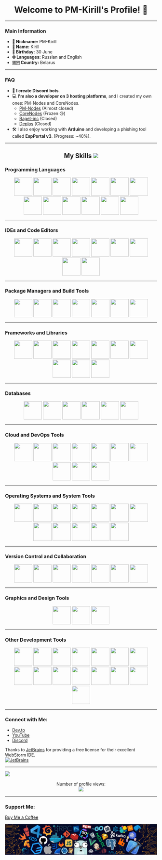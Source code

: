 <h1 align="center">Welcome to PM-Kirill's Profile! 🎉</h1>

---

### Main Information
- **👤 Nickname:** PM-Kirill
- **📛 Name:** Kirill
- **🎂 Birthday:** 30 June
- **🌐 Languages:** Russian and English
- **🇧🇾 Country:** Belarus

---

### FAQ
- 🤖 **I create Discord bots**.
- 💻 **I'm also a developer on 3 hosting platforms**, and I created my own ones: PM-Nodes and CoreNodes.
  - [PM-Nodes](https://discord.gg/QxKUVvC98Z) (Almost closed)
  - [CoreNodes](https://corenodes.host) (Frozen 😢)
  - [Baget-inc](https://baget-inc.online) (Closed)
  - [Deplos]() (Closed)
- 🛠️ I also enjoy working with **Arduino** and developing a phishing tool called **EspPortal v3**. [Progress: ~40%].

---

<h2 align="center">My Skills <img src="https://media2.giphy.com/media/QssGEmpkyEOhBCb7e1/giphy.gif" width="32px"></h2>

### Programming Languages
<div align="center">
  <a href="https://pm-kirill.fun"><img src="https://go-skill-icons.vercel.app/api/icons?i=javascript" width="60" height="60"></a>
  <a href="https://pm-kirill.fun"><img src="https://go-skill-icons.vercel.app/api/icons?i=java" width="60" height="60"></a>
  <a href="https://pm-kirill.fun"><img src="https://go-skill-icons.vercel.app/api/icons?i=perl" width="60" height="60"></a>
  <a href="https://pm-kirill.fun"><img src="https://go-skill-icons.vercel.app/api/icons?i=python" width="60" height="60"></a>
  <a href="https://pm-kirill.fun"><img src="https://go-skill-icons.vercel.app/api/icons?i=rust" width="60" height="60"></a>
  <a href="https://pm-kirill.fun"><img src="https://go-skill-icons.vercel.app/api/icons?i=typescript" width="60" height="60"></a>
  <a href="https://pm-kirill.fun"><img src="https://go-skill-icons.vercel.app/api/icons?i=php" width="60" height="60"></a>
  <a href="https://pm-kirill.fun"><img src="https://go-skill-icons.vercel.app/api/icons?i=cpp" width="60" height="60"></a>
  <a href="https://pm-kirill.fun"><img src="https://go-skill-icons.vercel.app/api/icons?i=css" width="60" height="60"></a>
  <a href="https://pm-kirill.fun"><img src="https://go-skill-icons.vercel.app/api/icons?i=html" width="60" height="60"></a>
  <a href="https://pm-kirill.fun"><img src="https://go-skill-icons.vercel.app/api/icons?i=lua" width="60" height="60"></a>
  <a href="https://pm-kirill.fun"><img src="https://go-skill-icons.vercel.app/api/icons?i=kotlin" width="60" height="60"></a>
  <a href="https://pm-kirill.fun"><img src="https://go-skill-icons.vercel.app/api/icons?i=c" width="60" height="60"></a>
</div>

---

### IDEs and Code Editors
<div align="center">
  <a href="https://pm-kirill.fun"><img src="https://go-skill-icons.vercel.app/api/icons?i=idea" width="60" height="60"></a>
  <a href="https://pm-kirill.fun"><img src="https://go-skill-icons.vercel.app/api/icons?i=pycharm" width="60" height="60"></a>
  <a href="https://pm-kirill.fun"><img src="https://go-skill-icons.vercel.app/api/icons?i=replit" width="60" height="60"></a>
  <a href="https://pm-kirill.fun"><img src="https://go-skill-icons.vercel.app/api/icons?i=visualstudio" width="60" height="60"></a>
  <a href="https://pm-kirill.fun"><img src="https://go-skill-icons.vercel.app/api/icons?i=vscode" width="60" height="60"></a>
  <a href="https://pm-kirill.fun"><img src="https://go-skill-icons.vercel.app/api/icons?i=notepadpp" width="60" height="60"></a>
  <a href="https://pm-kirill.fun"><img src="https://go-skill-icons.vercel.app/api/icons?i=neovim" width="60" height="60"></a>
  <a href="https://pm-kirill.fun"><img src="https://go-skill-icons.vercel.app/api/icons?i=atom" width="60" height="60"></a>
  <a href="https://pm-kirill.fun"><img src="https://go-skill-icons.vercel.app/api/icons?i=androidstudio" width="60" height="60"></a>
</div>

---

### Package Managers and Build Tools
<div align="center">
  <a href="https://pm-kirill.fun"><img src="https://go-skill-icons.vercel.app/api/icons?i=npm" width="60" height="60"></a>
  <a href="https://pm-kirill.fun"><img src="https://go-skill-icons.vercel.app/api/icons?i=pnpm" width="60" height="60"></a>
  <a href="https://pm-kirill.fun"><img src="https://go-skill-icons.vercel.app/api/icons?i=yarn" width="60" height="60"></a>
  <a href="https://pm-kirill.fun"><img src="https://go-skill-icons.vercel.app/api/icons?i=vercel" width="60" height="60"></a>
  <a href="https://pm-kirill.fun"><img src="https://go-skill-icons.vercel.app/api/icons?i=workers" width="60" height="60"></a>
  <a href="https://pm-kirill.fun"><img src="https://go-skill-icons.vercel.app/api/icons?i=vite" width="60" height="60"></a>
  <a href="https://pm-kirill.fun"><img src="https://go-skill-icons.vercel.app/api/icons?i=terraform" width="60" height="60"></a>
</div>

---

### Frameworks and Libraries
<div align="center">
  <a href="https://pm-kirill.fun"><img src="https://go-skill-icons.vercel.app/api/icons?i=jquery" width="60" height="60"></a>
  <a href="https://pm-kirill.fun"><img src="https://go-skill-icons.vercel.app/api/icons?i=nuxtjs" width="60" height="60"></a>
  <a href="https://pm-kirill.fun"><img src="https://go-skill-icons.vercel.app/api/icons?i=react" width="60" height="60"></a>
  <a href="https://pm-kirill.fun"><img src="https://go-skill-icons.vercel.app/api/icons?i=vuejs" width="60" height="60"></a>
  <a href="https://pm-kirill.fun"><img src="https://go-skill-icons.vercel.app/api/icons?i=threejs" width="60" height="60"></a>
  <a href="https://pm-kirill.fun"><img src="https://go-skill-icons.vercel.app/api/icons?i=tailwindcss" width="60" height="60"></a>
  <a href="https://pm-kirill.fun"><img src="https://go-skill-icons.vercel.app/api/icons?i=django" width="60" height="60"></a>
  <a href="https://pm-kirill.fun"><img src="https://go-skill-icons.vercel.app/api/icons?i=dotnet" width="60" height="60"></a>
  <a href="https://pm-kirill.fun"><img src="https://go-skill-icons.vercel.app/api/icons?i=electron" width="60" height="60"></a>
  <a href="https://pm-kirill.fun"><img src="https://go-skill-icons.vercel.app/api/icons?i=htmx" width="60" height="60"></a>
</div>

---

### Databases
<div align="center">
  <a href="https://pm-kirill.fun"><img src="https://go-skill-icons.vercel.app/api/icons?i=postgresql" width="60" height="60"></a>
  <a href="https://pm-kirill.fun"><img src="https://go-skill-icons.vercel.app/api/icons?i=sqlite" width="60" height="60"></a>
  <a href="https://pm-kirill.fun"><img src="https://go-skill-icons.vercel.app/api/icons?i=oracle" width="60" height="60"></a>
  <a href="https://pm-kirill.fun"><img src="https://go-skill-icons.vercel.app/api/icons?i=mongodb" width="60" height="60"></a>
  <a href="https://pm-kirill.fun"><img src="https://go-skill-icons.vercel.app/api/icons?i=mysql" width="60" height="60"></a>
  <a href="https://pm-kirill.fun"><img src="https://go-skill-icons.vercel.app/api/icons?i=redis" width="60" height="60"></a>
</div>

---

### Cloud and DevOps Tools
<div align="center">
  <a href="https://pm-kirill.fun"><img src="https://go-skill-icons.vercel.app/api/icons?i=azure" width="60" height="60"></a>
  <a href="https://pm-kirill.fun"><img src="https://go-skill-icons.vercel.app/api/icons?i=gcp" width="60" height="60"></a>
  <a href="https://pm-kirill.fun"><img src="https://go-skill-icons.vercel.app/api/icons?i=docker" width="60" height="60"></a>
  <a href="https://pm-kirill.fun"><img src="https://go-skill-icons.vercel.app/api/icons?i=kubernetes" width="60" height="60"></a>
  <a href="https://pm-kirill.fun"><img src="https://go-skill-icons.vercel.app/api/icons?i=jenkins" width="60" height="60"></a>
  <a href="https://pm-kirill.fun"><img src="https://go-skill-icons.vercel.app/api/icons?i=githubactions" width="60" height="60"></a>
  <a href="https://pm-kirill.fun"><img src="https://go-skill-icons.vercel.app/api/icons?i=githubpages" width="60" height="60"></a>
  <a href="https://pm-kirill.fun"><img src="https://go-skill-icons.vercel.app/api/icons?i=terraform" width="60" height="60"></a>
  <a href="https://pm-kirill.fun"><img src="https://go-skill-icons.vercel.app/api/icons?i=ngrok" width="60" height="60"></a>
  <a href="https://pm-kirill.fun"><img src="https://go-skill-icons.vercel.app/api/icons?i=heroku" width="60" height="60"></a>
</div>

---

### Operating Systems and System Tools
<div align="center">
  <a href="https://pm-kirill.fun"><img src="https://go-skill-icons.vercel.app/api/icons?i=ubuntu" width="60" height="60"></a>
  <a href="https://pm-kirill.fun"><img src="https://go-skill-icons.vercel.app/api/icons?i=windows" width="60" height="60"></a>
  <a href="https://pm-kirill.fun"><img src="https://go-skill-icons.vercel.app/api/icons?i=arch" width="60" height="60"></a>
  <a href="https://pm-kirill.fun"><img src="https://go-skill-icons.vercel.app/api/icons?i=debian" width="60" height="60"></a>
  <a href="https://pm-kirill.fun"><img src="https://go-skill-icons.vercel.app/api/icons?i=linux" width="60" height="60"></a>
  <a href="https://pm-kirill.fun"><img src="https://go-skill-icons.vercel.app/api/icons?i=kali" width="60" height="60"></a>
  <a href="https://pm-kirill.fun"><img src="https://go-skill-icons.vercel.app/api/icons?i=gnome" width="60" height="60"></a>
  <a href="https://pm-kirill.fun"><img src="https://go-skill-icons.vercel.app/api/icons?i=kde" width="60" height="60"></a>
  <a href="https://pm-kirill.fun"><img src="https://go-skill-icons.vercel.app/api/icons?i=proxmox" width="60" height="60"></a>
  <a href="https://pm-kirill.fun"><img src="https://go-skill-icons.vercel.app/api/icons?i=raspberrypi" width="60" height="60"></a>
  <a href="https://pm-kirill.fun"><img src="https://go-skill-icons.vercel.app/api/icons?i=wsl" width="60" height="60"></a>
  <a href="https://pm-kirill.fun"><img src="https://go-skill-icons.vercel.app/api/icons?i=terminal" width="60" height="60"></a>
</div>

---

### Version Control and Collaboration
<div align="center">
  <a href="https://pm-kirill.fun"><img src="https://go-skill-icons.vercel.app/api/icons?i=git" width="60" height="60"></a>
  <a href="https://github.com/PM-Kirill"><img src="https://go-skill-icons.vercel.app/api/icons?i=github" width="60" height="60"></a>
  <a href="https://opensource.org/"><img src="https://go-skill-icons.vercel.app/api/icons?i=opensource" width="60" height="60"></a>
  <a href="https://discordapp.com/users/1081189420780240917/"><img src="https://go-skill-icons.vercel.app/api/icons?i=discord" width="60" height="60"></a>
  <a href="https://discord.js.org/"><img src="https://go-skill-icons.vercel.app/api/icons?i=discordjs" width="60" height="60"></a>
  <a href="https://telegram.org/"><img src="https://go-skill-icons.vercel.app/api/icons?i=telegram" width="60" height="60"></a>
  <a href="https://revolt.chat/"><img src="https://go-skill-icons.vercel.app/api/icons?i=revolt" width="60" height="60"></a>
</div>

---

### Graphics and Design Tools
<div align="center">
  <a href="https://www.blender.org/"><img src="https://go-skill-icons.vercel.app/api/icons?i=blender" width="60" height="60"></a>
  <a href="https://fonts.google.com/"><img src="https://go-skill-icons.vercel.app/api/icons?i=fonts" width="60" height="60"></a>
  <a href="https://www.w3.org/Graphics/SVG/"><img src="https://go-skill-icons.vercel.app/api/icons?i=svg" width="60" height="60"></a>
</div>

---

### Other Development Tools
<div align="center">
  <a href="https://www.torproject.org/"><img src="https://go-skill-icons.vercel.app/api/icons?i=tor" width="60" height="60"></a>
  <a href="https://www.raspberrypi.org/"><img src="https://go-skill-icons.vercel.app/api/icons?i=raspberrypi" width="60" height="60"></a>
  <a href="https://www.nginx.com/"><img src="https://go-skill-icons.vercel.app/api/icons?i=nginx" width="60" height="60"></a>
  <a href="https://stripe.com/"><img src="https://go-skill-icons.vercel.app/api/icons?i=stripe" width="60" height="60"></a>
  <a href="https://www.google.com/chrome/"><img src="https://go-skill-icons.vercel.app/api/icons?i=chrome" width="60" height="60"></a>
  <a href="https://www.mozilla.org/firefox/"><img src="https://go-skill-icons.vercel.app/api/icons?i=firefox" width="60" height="60"></a>
  <a href="https://duckduckgo.com/"><img src="https://go-skill-icons.vercel.app/api/icons?i=duckduckgo" width="60" height="60"></a>
  <a href="#"><img src="https://go-skill-icons.vercel.app/api/icons?i=echo" width="60" height="60"></a>
  <a href="https://analytics.google.com/"><img src="https://go-skill-icons.vercel.app/api/icons?i=googleanalytics" width="60" height="60"></a>
  <a href="https://www.markdownguide.org/"><img src="https://go-skill-icons.vercel.app/api/icons?i=markdown" width="60" height="60"></a>
  <a href="https://www.gnu.org/software/bash/"><img src="https://go-skill-icons.vercel.app/api/icons?i=bash" width="60" height="60"></a>
  <a href="https://www.vim.org/"><img src="https://go-skill-icons.vercel.app/api/icons?i=vim" width="60" height="60"></a>
  <a href="https://chat.openai.com/"><img src="https://go-skill-icons.vercel.app/api/icons?i=chatgpt" width="60" height="60"></a>
  <a href="https://hyprland.org/"><img src="https://go-skill-icons.vercel.app/api/icons?i=hyprland" width="60" height="60"></a>
  <a href="https://htop.dev/"><img src="https://go-skill-icons.vercel.app/api/icons?i=htop" width="60" height="60"></a>
</div>

---

### Connect with Me:
- [Dev.to](https://dev.to/pmkirill)
- [YouTube](https://www.youtube.com/c/pm-kirill)
- [Discord](https://discordapp.com/users/1081189420780240917/)

Thanks to [JetBrains](https://www.jetbrains.com/?from=inputmask) for providing a free license for their excellent WebStorm IDE.  
<a href="https://www.jetbrains.com/?from=inputmask"><img src="https://resources.jetbrains.com/storage/products/company/brand/logos/jb_beam.svg" alt="JetBrains" width="100"></a>

---

<div align="center">
  <p align="left">
    <img src="https://spotify-github-profile.kittinanx.com/api/view.svg?uid=31wwplzbvn26xo6msimnxpmzrvou&redirect=true&cover_image=true&theme=natemoo-re&show_offline=true&background_color=121212&interchange=true&bar_color=53b14f&bar_color_cover=false">
  </p>
  <p>Number of profile views:<br><img src="https://profile-counter.glitch.me/PM-Kirill/count.svg"></p>
</div>

---

### Support Me:
[Buy Me a Coffee](https://www.buymeacoffee.com/PM-Kirill)

![footer](footer.webp)
